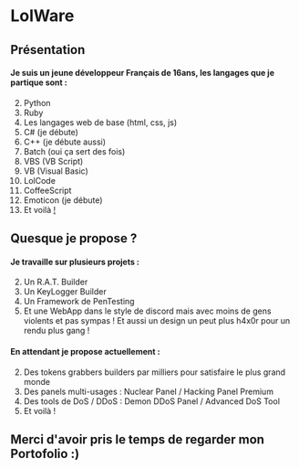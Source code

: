 # LolWare

## Présentation
#### Je suis un jeune développeur Français de 16ans, les langages que je partique sont : 
2. Python
2. Ruby
2. Les langages web de base (html, css, js)
2. C# (je débute)
2. C++ (je débute aussi)
2. Batch (oui ça sert des fois)
2. VBS (VB Script)
2. VB (Visual Basic)
2. LolCode
2. CoffeeScript
2. Emoticon (je débute)
2. Et voilà <a href="https://lolware95.github.io/Code-In-The-Dark/">!</a>

## Quesque je propose ?
#### Je travaille sur plusieurs projets : 
2. Un R.A.T. Builder
2. Un KeyLogger Builder
2. Un Framework de PenTesting
2. Et une WebApp dans le style de discord mais avec moins de gens violents et pas sympas ! Et aussi un design un peut plus h4x0r pour un rendu plus gang !

#### En attendant je propose actuellement : 
2. Des tokens grabbers builders par milliers pour satisfaire le plus grand monde
2. Des panels multi-usages : Nuclear Panel / Hacking Panel Premium
2. Des tools de DoS / DDoS : Demon DDoS Panel / Advanced DoS Tool
2. Et voilà !

## Merci d'avoir pris le temps de regarder mon Portofolio :) 
